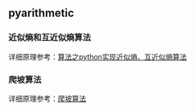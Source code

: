 ## pyarithmetic

### 近似熵和互近似熵算法

详细原理参考：[算法之python实现近似熵、互近似熵算法](https://www.cnblogs.com/cwp-bg/p/9488107.html)

### 爬坡算法

详细原理参考：[爬坡算法](https://github.com/tianyuzhiyou/pyarithmetic/blob/master/climb/README.md)
